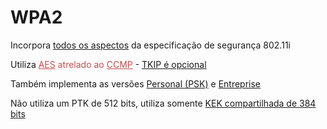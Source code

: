# WPA2

Incorpora <u>todos os aspectos</u> da especificação de segurança 802.11i

Utiliza <font color="#c0504d"><u>AES</u> atrelado ao <u>CCMP</u></font> <u></u>- <u>TKIP é opcional </u>

Também implementa as versões <u>Personal (PSK)</u> e <u>Entreprise</u>

Não utiliza um PTK de 512 bits, utiliza somente <u>KEK compartilhada de 384 bits</u>

